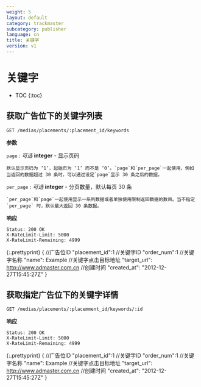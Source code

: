 ```yaml
---
weight: 5
layout: default
category: trackmaster
subcategory: publisher
language: cn
title: 关键字
version: v1
---
```


# 关键字

* TOC
{:toc}

## 获取广告位下的关键字列表

	GET /medias/placements/:placement_id/keywords

**参数**     

`page`
: _可选_ **integer** - 显示页码  
    
	默认显示页码为 ‘1’，起始页为 ‘1’ 而不是 ‘0’。`page`和`per_page`一起使用，例如当返回的数据超过 30 条时，可以通过设定`page`显示 30 条之后的数据。    

`per_page`
: _可选_ **integer** - 分页数量，默认每页 30 条        

	`per_page`和`page`一起使用显示一系列数据或者单独使用限制返回数据的数目。当不指定`per_page` 时，默认最大返回 30 条数据。


**响应**

    Status: 200 OK
    X-RateLimit-Limit: 5000
    X-RateLimit-Remaining: 4999

{:.prettyprint}
        {
            //广告位ID
            "placement_id":1
            //关键字ID
            "order_num":1
            //关键字名称
            "name": Example
            //关键字点击目标地址
            "target_url": http://www.admaster.com.cn
            //创建时间
            "created_at": "2012-12-27T15:45:27Z"
        }



## 获取指定广告位下的关键字详情

    GET /medias/placements/:placemment_id/keywords/:id

**响应**

    Status: 200 OK
    X-RateLimit-Limit: 5000
    X-RateLimit-Remaining: 4999

{:.prettyprint}
        {
            //广告位ID
            "placement_id":1
            //关键字ID
            "order_num":1
            //关键字名称
            "name": Example
            //关键字点击目标地址
            "target_url": http://www.admaster.com.cn
            //创建时间
            "created_at": "2012-12-27T15:45:27Z"
        }

